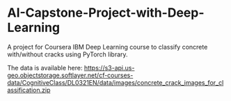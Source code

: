 # AI-Capstone-Project-with-Deep-Learning
A project for Coursera IBM Deep Learning course to classify concrete with/without cracks using PyTorch library.

The data is available here: https://s3-api.us-geo.objectstorage.softlayer.net/cf-courses-data/CognitiveClass/DL0321EN/data/images/concrete_crack_images_for_classification.zip
